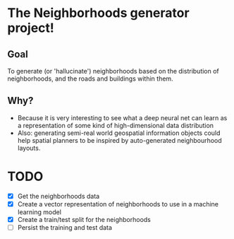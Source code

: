 # The Neighborhoods generator project!

## Goal
 To generate (or 'hallucinate') neighborhoods based on the distribution of neighborhoods, and the roads and buildings within them.
 
## Why?
- Because it is very interesting to see what a deep neural net can learn as a representation of some kind of high-dimensional data distribution
- Also: generating semi-real world geospatial information objects could help spatial planners to be inspired by auto-generated neighbourhood layouts.

# TODO
- [x] Get the neighborhoods data
- [x] Create a vector representation of neighborhoods to use in a machine learning model
- [x] Create a train/test split for the neighborhoods
- [ ] Persist the training and test data
